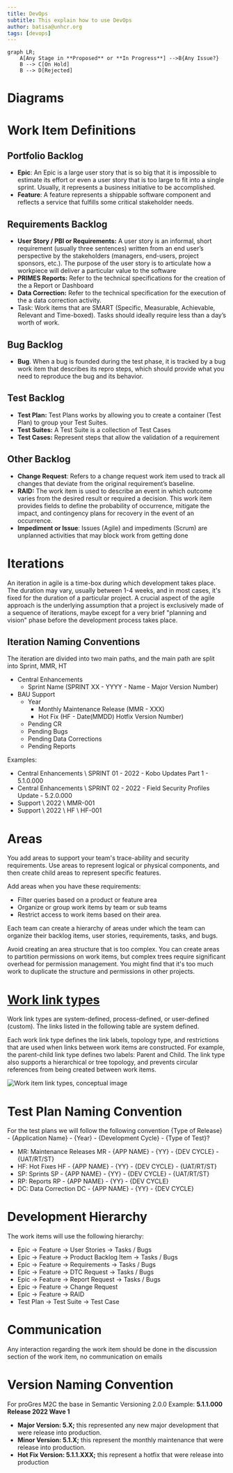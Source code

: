 ```yaml
---
title: DevOps
subtitle: This explain how to use DevOps
author: batisa@unhcr.org
tags: [devops]
---
```


```mermaid
graph LR;
    A[Any Stage in **Proposed** or **In Progress**] -->B{Any Issue?}
    B --> C[On Hold]
    B --> D[Rejected] 
```

# Diagrams

# Work Item Definitions

## Portfolio Backlog
- **Epic**: An Epic is a large user story that is so big that it is impossible to estimate its effort or even a user story that is too large to fit into a single sprint. Usually, it represents a business initiative to be accomplished.
- **Feature**: A feature represents a shippable software component and reflects a service that fulfills some critical stakeholder needs.
## Requirements Backlog
- **User Story / PBI or Requirements:** A user story is an informal, short requirement (usually three sentences) written from an end user’s perspective by the stakeholders (managers, end-users, project sponsors, etc.). The purpose of the user story is to articulate how a workpiece will deliver a particular value to the software
- **PRIMES Reports:** Refer to the technical specifications for the creation of the a Report or Dashboard
- **Data Correction:** Refer to the technical specification for the execution of the a data correction activity.
- Task: Work items that are SMART (Specific, Measurable, Achievable, Relevant and Time-boxed). Tasks should ideally require less than a day’s worth of work.
## Bug Backlog
- **Bug**. When a bug is founded during the test phase, it is tracked by a bug work item that describes its repro steps, which should provide what you need to reproduce the bug and its behavior.

## Test Backlog
- **Test Plan:** Test Plans works by allowing you to create a container (Test Plan) to group your Test Suites.
- **Test Suites:** A Test Suite is a collection of Test Cases
- **Test Cases:** Represent steps that allow the validation of a requirement 
## Other Backlog
- **Change Request**: Refers to a change request work item used to track all changes that deviate from the original requirement’s baseline.
- **RAID:** The work item is used to describe an event in which outcome varies from the desired result or required a decision. This work item provides fields to define the probability of occurrence, mitigate the impact, and contingency plans for recovery in the event of an occurrence.
- **Impediment or Issue**: Issues (Agile) and impediments (Scrum) are unplanned activities that may block work from getting done


# Iterations
An iteration in agile is a time-box during which development takes place. The duration may vary, usually between 1-4 weeks, and in most cases, it's fixed for the duration of a particular project. A crucial aspect of the agile approach is the underlying assumption that a project is exclusively made of a sequence of iterations, maybe except for a very brief "planning and vision" phase before the development process takes place.

## Iteration Naming Conventions
The iteration are divided into two main paths, and the main path are split into Sprint, MMR, HT
- Central Enhancements
  - Sprint Name (SPRINT XX - YYYY - Name - Major Version Number)
- BAU Support
   - Year
      - Monthly Maintenance Release (MMR - XXX)
      - Hot Fix (HF - Date(MMDD) Hotfix Version Number)
   - Pending CR
   - Pending Bugs
   - Pending Data Corrections
   - Pending Reports

Examples:
- Central Enhancements \ SPRINT 01 - 2022 - Kobo Updates Part 1 - 5.1.0.000
- Central Enhancements \ SPRINT 02 - 2022 - Field Security Profiles Update - 5.2.0.000
- Support \ 2022 \ MMR-001
- Support \ 2022 \ HF \ HF-001
# Areas
You add areas to support your team's trace-ability and security requirements. Use areas to represent logical or physical components, and then create child areas to represent specific features.

Add areas when you have these requirements:

- Filter queries based on a product or feature area
- Organize or group work items by team or sub teams
- Restrict access to work items based on their area.

Each team can create a hierarchy of areas under which the team can organize their backlog items, user stories, requirements, tasks, and bugs.

Avoid creating an area structure that is too complex. You can create areas to partition permissions on work items, but complex trees require significant overhead for permission management. You might find that it's too much work to duplicate the structure and permissions in other projects.

# [Work link types](https://docs.microsoft.com/en-us/azure/devops/boards/queries/link-work-items-support-traceability?view=azure-devops&tabs=browser)
Work link types are system-defined, process-defined, or user-defined (custom). The links listed in the following table are system defined.

Each work link type defines the link labels, topology type, and restrictions that are used when links between work items are constructed. For example, the parent-child link type defines two labels: Parent and Child. The link type also supports a hierarchical or tree topology, and prevents circular references from being created between work items.

<IMG  src="https://docs.microsoft.com/en-us/azure/devops/boards/queries/media/link-type-reference/linkscontrol-work-item-link-types.png?view=azure-devops"  alt="Work item link types, conceptual image"/>

# Test Plan Naming Convention
For the test plans we will follow the following convention
{Type of Release} - {Application Name} - {Year} - {Development Cycle} - {Type of Test}?

- MR: Maintenance Releases
MR - {APP NAME} - {YY} - {DEV CYCLE} - {UAT/RT/ST}
- HF: Hot Fixes
HF - {APP NAME} - {YY} - {DEV CYCLE} - {UAT/RT/ST}
- SP: Sprints
SP - {APP NAME} - {YY} - {DEV CYCLE} - {UAT/RT/ST}
- RP: Reports
RP - {APP NAME} - {YY} - {DEV CYCLE} 
- DC: Data Correction
DC - {APP NAME} - {YY} - {DEV CYCLE}



# Development Hierarchy 

The work items will use the following hierarchy:

- Epic -> Feature -> User Stories -> Tasks / Bugs 
- Epic -> Feature -> Product Backlog Item -> Tasks / Bugs 
- Epic -> Feature -> Requirements -> Tasks / Bugs 
- Epic -> Feature -> DTC Request -> Tasks / Bugs 
- Epic -> Feature -> Report Request -> Tasks / Bugs 
- Epic -> Feature -> Change Request
- Epic -> Feature -> RAID
- Test Plan -> Test Suite -> Test Case

# Communication
Any interaction regarding the work item should be done in the discussion section of the work item, no communication on emails

# Version Naming Convention

For proGres M2C the base in Semantic Versioning 2.0.0
Example: **5.1.1.000 Release 2022 Wave 1**

- **Major Version: 5.X;** this represented any new major development that were release into production.
- **Minor Version: 5.1.X;** this represent the monthly maintenance  that were release into production.
- **Hot Fix Version: 5.1.1.XXX;** this represent a hotfix that were release into production

